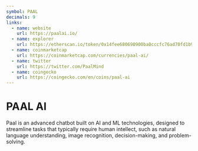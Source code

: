 ```yaml
---
symbol: PAAL
decimals: 9
links:
  - name: website
    url: https://paalai.io/
  - name: explorer
    url: https://etherscan.io/token/0x14fee680690900ba0cccfc76ad70fd1b95d10e16
  - name: coinmarketcap
    url: https://coinmarketcap.com/currencies/paal-ai/
  - name: twitter
    url: https://twitter.com/PaalMind
  - name: coingecko
    url: https://coingecko.com/en/coins/paal-ai
---
```


# PAAL AI

Paal is an advanced chatbot built on AI and ML technologies, designed to streamline tasks that typically require human intellect, such as natural language understanding, image recognition, decision-making, and problem-solving.
